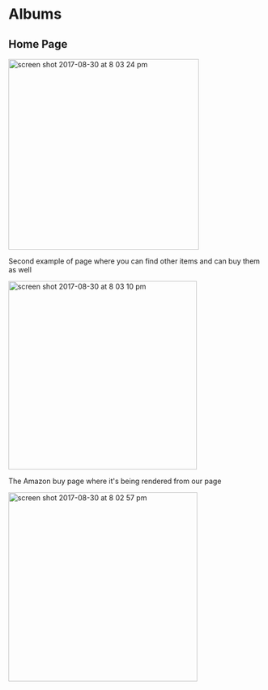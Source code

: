 # Albums
<h2>Home Page</h2>
<img width="376" alt="screen shot 2017-08-30 at 8 03 24 pm" src="https://user-images.githubusercontent.com/18078687/29901676-e36c9fd0-8dbe-11e7-8517-2ecc51e7c153.png">

<p>Second example of page where you can find other items and can buy them as well</p>
<img width="372" alt="screen shot 2017-08-30 at 8 03 10 pm" src="https://user-images.githubusercontent.com/18078687/29901674-e363c356-8dbe-11e7-99f4-09e5423f7f89.png">

<p>The Amazon buy page where it's being rendered from our page</p>
<img width="373" alt="screen shot 2017-08-30 at 8 02 57 pm" src="https://user-images.githubusercontent.com/18078687/29901675-e3641d1a-8dbe-11e7-8075-dfaeec376bd0.png">
